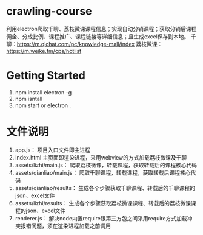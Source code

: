 #  crawling-course
利用electron爬取千聊、荔枝微课课程信息；实现自动分销课程；获取分销后课程佣金、分成比例、课程推广、课程链接等详细信息；且生成excel保存到本地。
千聊：https://m.qlchat.com/pc/knowledge-mall/index
 荔枝微课：https://m.weike.fm/cps/hotlist

# Getting Started

1.  npm install electron -g
2.	npm isntall 
3.	npm start or electron .
# 文件说明
1. app.js： 项目入口文件即主进程
2. index.html 主页面即渲染进程，采用webview的方式加载荔枝微课及千聊
3. assets/lizhi/main.js： 爬取荔枝微课，转载课程，获取转载后的课程核心代码
4. assets/qianliao/main.js： 爬取千聊课程，转载课程，获取转载后课程核心代码
5. assets/qianliao/results： 生成各个步骤获取千聊课程、转载后的千聊课程的json、excel文件
6. assets/lizhi/results： 生成各个步骤获取荔枝微课课程、转载后的荔枝微课课程的json、excel文件
7. renderer.js： 解决node内置require跟第三方包之间采用require方式加载冲突报错问题，须在渲染进程加载之前调用
